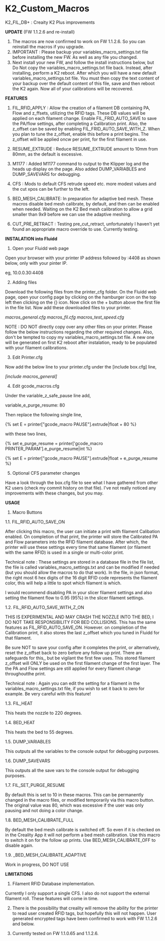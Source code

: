 # K2_Custom_Macros
K2_FIL_DB+ : Creaity K2 Plus improvements


__UPDATE__ (FW 1.1.2.6 and re-install)

1. The macros are now confirmed to work on FW 1.1.2.6.  So you can reinstall the macros if you upgrade.
2. IMPORTANT : Please backup your variables_macro_settings.txt file before installing the new FW.  As well as any file you changed.
3. Next install your new FW, and follow the install instructions below, but Do Not copy the variables_macro_settings.txt file back.  Instead, after installing, perform a K2 reboot.  After which you will have a new default variables_macro_settings.txt file.  You must then copy the text content of your backup over the default content of this file, save and then reboot the K2 again.  Now all of your calibrations will be recovered.


__FEATURES__

1. FIL_RFID_APPLY : Allow the creation of a filament DB containing PA, Flow and z_ffsets, utilizing the RFID tags.  These DB values will be applied on each filament change.  Enable FIL_FRID_AUTO_SAVE to save the PA/flow settings, after completing a Calibration print.  Also, the z_offset can be saved by enabling FIL_FRID_AUTO_SAVE_WITH_Z. When you plan to tune the z_offset, enable this before a print begins.  The z_offset will be applied oncw per print, for the first filament in use.

2. RESUME_EXTRUDE : Reduce RESUME_EXTRUDE amount to 10mm from 80mm, as the default is excessive.

3. M1177 : Added M1177 command to output to the Klipper log and the heads up display on the page.  Also added DUMP_VARIABLES and DUMP_SAVEVARS for debugging.

4. CFS : Mods to default CFS retrude speed etc. more modest values and the cut xpos can be further to the left.

5. BED_MESH_CALIBRATE: In preparation for adaptive bed mesh. These macros disable bed mesh calibrate, by default, and then can be enabled when needed. Waiting on the K2 Bed mesh calibration to allow a grid smaller than 9x9 before we can use the adaptive meshing.

6. CUT_PRE_RETRACT : Testing pre_cut_retract, unfortunately I haven't yet found an appropriate macro override to use.  Currently testing.




__INSTALATION into Fluidd__


1. Open your Fluidd web page

Open your browser with your printer IP address followed by :4408 as shown below, only with your pinter IP.

eg,  10.0.0.30:4408


2. Adding files

Download the following files from the printer_cfg folder.  On the Fluidd web page, open your config page by clicking on the hamburger icon on the top left then clicking on the {} icon.  Now click on the + button above the first file in the file list.  Now add these downloaded files to your printer.

_macros_general.cfg_
_macros_fil.cfg_
_macros_test_speed.cfg_

NOTE : DO NOT directly copy over any other files on your printer.  Please follow the below instructions regarding the other required changes.  Also, don't be tempted to copy my variables_macro_settings.txt file. A new one will be generated on first K2 reboot after instalation, ready to be populated with your filament calibrations.


3. Edit Printer.cfg

Now add the below line to your printer.cfg under the [include box.cfg] line,

_[include macros_general]_


4. Edit gcode_macros.cfg

Under the variable_z_safe_pause line add,

variable_e_purge_resume: 80

Then replace the following single line,

  {% set E = printer["gcode_macro PAUSE"].extrude|float + 80 %}

with these two lines,

  {% set e_purge_resume = printer['gcode_macro PRINTER_PARAM'].e_purge_resume|int %}

  {% set E = printer["gcode_macro PAUSE"].extrude|float + e_purge_resume %}

5. Optional CFS parameter changes

Have a look through the box.cfg file to see what I have gathered from other K2 users (check my commit history on that file).  I've not really noticed any improvements with these changes, but you may.


__USAGE__

1. Macro Buttons

1.1. FIL_RFID_AUTO_SAVE_ON

After clicking this macro, the user can initiate a print with filament Calibation enabled.  On completion of that print, the printer will store the Calibrated PA and Flow parameters into the RFID filament database.  After which, the printer will use these settings every time that same filament (or filament with the same RFID) is used in a single or multi-color print.

Technical note : These settings are stored in a database file in the file list, the file is called variables_macro_settings.txt and can be modified if needed (but you should allow the macros to do that work).  In the file, in json format, the right most 6 hex digits of the 16 digit RFID code represents the filament color, this will help a little to spot which filament is which.

I would recommend disabling PA in your slicer filament settings and also setting the filament flow to 0.95 (95%) in the slicer filament settings.

1.2. FIL_RFID_AUTO_SAVE_WITH_Z_ON

THIS IS EXPERIMENTAL AND MAY CRASH THE NOZZLE INTO THE BED, I DO NOT TAKE RESPONSIBILITY FOR BED COLLISIONS.  This has the same features as FIL_RFID_AUTO_SAVE_ON.  However. on completion of the Calibration print, it also stores the last z_offset which you tuned in Fluidd for that filament.

Be sure NOT to save your config after it completes the print, or alternatively, reset the z_offset back to zero before any follow up print.  There are safeguards for this,, but be vigilant the first few uses.  This stored filament z_offset will ONLY be used on the first filament change of the first layer.  The the PA and Flow settings are still applied for every filament change throughoutthe print.

Technical note : Again you can edit the setting for a filament in the variables_macro_settings.txt file, if you wish to set it back to zero for example.  Be very careful with this feature!

1.3. FIL_HEAT

This heats the nozzle to 220 degrees.

1.4. BED_HEAT

This heats the bed to 55 degrees.

1.5. DUMP_VARIABLES 

This outputs all the variables to the console output for debugging purposes. 

1.6. DUMP_SAVEVARS 

This outputs all the save vars to the console output for debugging purposes. 

1.7. FIL_SET_PURGE_RESUME

By default this is set to 10 in these macros.  This can be permanently changed in the macro files, or modified temporarily via this macro button.  The original value was 80, which was excessive if the user was only pausing and not doing a color change.

1.8. BED_MESH_CALIBRATE_FULL

By default the bed mesh calibrate is switched off.  So even if it is checked on in the Creality App it will not perform a bed mesh calibration.  Use this macro to switch it on for the follow up prints.  Use BED_MESH_CALIBRATE_OFF to disable again.  

1.9. _BED_MESH_CALIBRATE_ADAPTIVE

Work in progress, DO NOT USE


__LIMITATIONS__

1. Filament RFID Database implementation.

Currently I only support a single CFS.  I also do not support the external filament roll.  These features will come in time.

2. There is the possibility that creality will remove the ability for the printer to read user created RFID tags, but hopefully this will not happen.  User generated encrypted tags have been confirmed to work with FW 1.1.2.6 and below.

3. Currently tested on FW 1.1.0.65 and 1.1.2.6.


